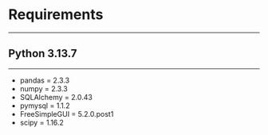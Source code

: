 # Requirements
---
## Python 3.13.7
---
- pandas = 2.3.3
- numpy = 2.3.3
- SQLAlchemy = 2.0.43
- pymysql = 1.1.2 
- FreeSimpleGUI = 5.2.0.post1
- scipy = 1.16.2